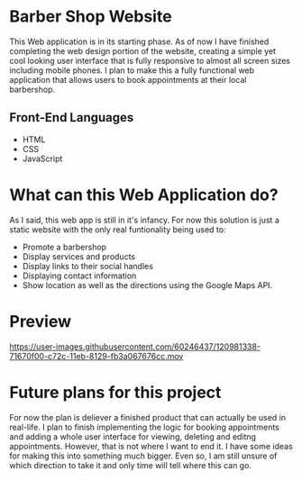 



# Barber Shop Website
This Web application is in its starting phase. As of now I have finished completing the web design portion of the website, creating a simple yet cool looking user interface that is fully responsive to almost all screen sizes including mobile phones. I plan to make this a fully functional web application that allows users to book appointments at their local barbershop.

## Front-End Languages
- HTML
- CSS
- JavaScript

# What can this Web Application do?
As I said, this web app is still in it's infancy. For now this solution is just a static website with the only real funtionality being used to:
- Promote a barbershop 
- Display services and products
- Display links to their social handles 
- Displaying contact information 
- Show location as well as the directions using the Google Maps API.

# Preview
https://user-images.githubusercontent.com/60246437/120981338-71670f00-c72c-11eb-8129-fb3a067676cc.mov

# Future plans for this project
For now the plan is deliever a finished product that can actually be used in real-life. I plan to finish implementing the logic for booking appointments and adding a whole user interface for viewing, deleting and editng appointments. However, that is not where I want to end it. I have some ideas for making this into something much bigger. Even so, I am still unsure of which direction to take it and only time will tell where this can go.

